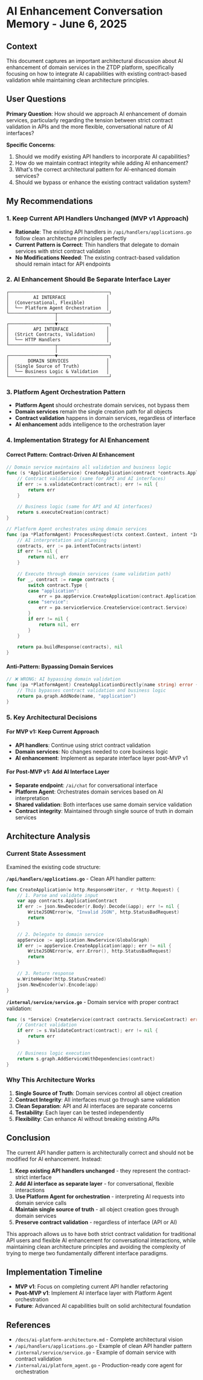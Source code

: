 # AI Enhancement Conversation Memory - June 6, 2025

## Context
This document captures an important architectural discussion about AI enhancement of domain services in the ZTDP platform, specifically focusing on how to integrate AI capabilities with existing contract-based validation while maintaining clean architecture principles.

## User Questions

**Primary Question**: How should we approach AI enhancement of domain services, particularly regarding the tension between strict contract validation in APIs and the more flexible, conversational nature of AI interfaces?

**Specific Concerns**:
1. Should we modify existing API handlers to incorporate AI capabilities?
2. How do we maintain contract integrity while adding AI enhancement?
3. What's the correct architectural pattern for AI-enhanced domain services?
4. Should we bypass or enhance the existing contract validation system?

## My Recommendations

### 1. Keep Current API Handlers Unchanged (MVP v1 Approach)
- **Rationale**: The existing API handlers in `/api/handlers/applications.go` follow clean architecture principles perfectly
- **Current Pattern is Correct**: Thin handlers that delegate to domain services with strict contract validation
- **No Modifications Needed**: The existing contract-based validation should remain intact for API endpoints

### 2. AI Enhancement Should Be Separate Interface Layer
```
┌─────────────────────────────────────┐
│         AI INTERFACE               │
│  (Conversational, Flexible)        │
│  └── Platform Agent Orchestration  │
└─────────────────┬───────────────────┘
                  │
┌─────────────────▼───────────────────┐
│         API INTERFACE              │
│  (Strict Contracts, Validation)    │
│  └── HTTP Handlers                 │
└─────────────────┬───────────────────┘
                  │
┌─────────────────▼───────────────────┐
│       DOMAIN SERVICES              │
│  (Single Source of Truth)          │
│  └── Business Logic & Validation   │
└─────────────────────────────────────┘
```

### 3. Platform Agent Orchestration Pattern
- **Platform Agent** should orchestrate domain services, not bypass them
- **Domain services** remain the single creation path for all objects
- **Contract validation** happens in domain services, regardless of interface
- **AI enhancement** adds intelligence to the orchestration layer

### 4. Implementation Strategy for AI Enhancement

#### Correct Pattern: Contract-Driven AI Enhancement
```go
// Domain service maintains all validation and business logic
func (s *ApplicationService) CreateApplication(contract *contracts.ApplicationContract) error {
    // Contract validation (same for API and AI interfaces)
    if err := s.validateContract(contract); err != nil {
        return err
    }
    
    // Business logic (same for API and AI interfaces)
    return s.executeCreation(contract)
}

// Platform Agent orchestrates using domain services
func (pa *PlatformAgent) ProcessRequest(ctx context.Context, intent *Intent) (*Response, error) {
    // AI interpretation and planning
    contracts, err := pa.intentToContracts(intent)
    if err != nil {
        return nil, err
    }
    
    // Execute through domain services (same validation path)
    for _, contract := range contracts {
        switch contract.Type {
        case "application":
            err = pa.appService.CreateApplication(contract.Application)
        case "service":
            err = pa.serviceService.CreateService(contract.Service)
        }
        if err != nil {
            return nil, err
        }
    }
    
    return pa.buildResponse(contracts), nil
}
```

#### Anti-Pattern: Bypassing Domain Services
```go
// ❌ WRONG: AI bypassing domain validation
func (pa *PlatformAgent) CreateApplicationDirectly(name string) error {
    // This bypasses contract validation and business logic
    return pa.graph.AddNode(name, "application")
}
```

### 5. Key Architectural Decisions

#### For MVP v1: Keep Current Approach
- **API handlers**: Continue using strict contract validation
- **Domain services**: No changes needed to core business logic
- **AI enhancement**: Implement as separate interface layer post-MVP v1

#### For Post-MVP v1: Add AI Interface Layer
- **Separate endpoint**: `/ai/chat` for conversational interface
- **Platform Agent**: Orchestrates domain services based on AI interpretation
- **Shared validation**: Both interfaces use same domain service validation
- **Contract integrity**: Maintained through single source of truth in domain services

## Architecture Analysis

### Current State Assessment
Examined the existing code structure:

**`/api/handlers/applications.go`** - Clean API handler pattern:
```go
func CreateApplication(w http.ResponseWriter, r *http.Request) {
    // 1. Parse and validate input
    var app contracts.ApplicationContract
    if err := json.NewDecoder(r.Body).Decode(&app); err != nil {
        WriteJSONError(w, "Invalid JSON", http.StatusBadRequest)
        return
    }

    // 2. Delegate to domain service
    appService := application.NewService(GlobalGraph)
    if err := appService.CreateApplication(app); err != nil {
        WriteJSONError(w, err.Error(), http.StatusBadRequest)
        return
    }

    // 3. Return response
    w.WriteHeader(http.StatusCreated)
    json.NewEncoder(w).Encode(app)
}
```

**`/internal/service/service.go`** - Domain service with proper contract validation:
```go
func (s *Service) CreateService(contract contracts.ServiceContract) error {
    // Contract validation
    if err := s.ValidateContract(contract); err != nil {
        return err
    }
    
    // Business logic execution
    return s.graph.AddServiceWithDependencies(contract)
}
```

### Why This Architecture Works
1. **Single Source of Truth**: Domain services control all object creation
2. **Contract Integrity**: All interfaces must go through same validation
3. **Clean Separation**: API and AI interfaces are separate concerns
4. **Testability**: Each layer can be tested independently
5. **Flexibility**: Can enhance AI without breaking existing APIs

## Conclusion

The current API handler pattern is architecturally correct and should not be modified for AI enhancement. Instead:

1. **Keep existing API handlers unchanged** - they represent the contract-strict interface
2. **Add AI interface as separate layer** - for conversational, flexible interactions  
3. **Use Platform Agent for orchestration** - interpreting AI requests into domain service calls
4. **Maintain single source of truth** - all object creation goes through domain services
5. **Preserve contract validation** - regardless of interface (API or AI)

This approach allows us to have both strict contract validation for traditional API users and flexible AI enhancement for conversational interactions, while maintaining clean architecture principles and avoiding the complexity of trying to merge two fundamentally different interface paradigms.

## Implementation Timeline
- **MVP v1**: Focus on completing current API handler refactoring
- **Post-MVP v1**: Implement AI interface layer with Platform Agent orchestration
- **Future**: Advanced AI capabilities built on solid architectural foundation

## References
- `/docs/ai-platform-architecture.md` - Complete architectural vision
- `/api/handlers/applications.go` - Example of clean API handler pattern
- `/internal/service/service.go` - Example of domain service with contract validation
- `/internal/ai/platform_agent.go` - Production-ready core agent for orchestration
